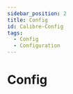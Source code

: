 ```yaml
---
sidebar_position: 2
title: Config
id: Calibre-Config
tags:
  - Config
  - Configuration
---
```


# Config
